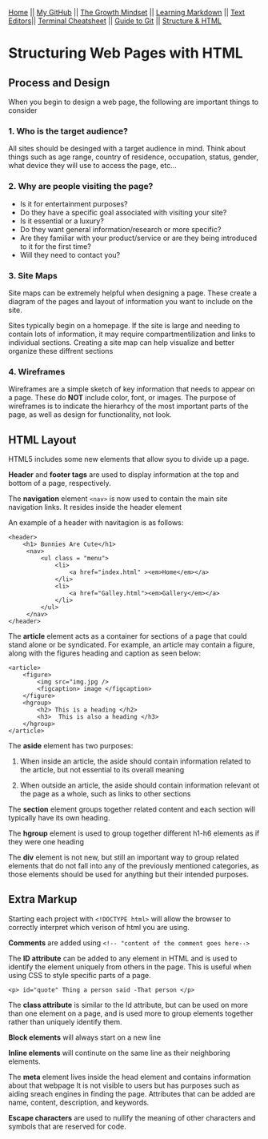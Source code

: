[Home](README.md) || [My GitHub](https://github.com/leahgrace555) || [The Growth Mindset](thegrowthmindset.md) || [Learning Markdown](blogpost1.md) || [Text Editors](blogpost2.md)|| [Terminal Cheatsheet](terminalcheatsheet.md) || [Guide to Git](blogpost3.md) || [Structure & HTML](blogpost4.md)

# Structuring Web Pages with HTML

## Process and Design

When you begin to design a web page, the following are important things to consider

### 1. Who is the target audience?

All sites should be desinged with a target audience in mind. Think about things such as age range, country of residence, occupation, status, gender, what device they will use to access the page, etc...

### 2. Why are people visiting the page?

- Is it for entertainment purposes?
- Do they have a specific goal associated with visiting your site?
- Is it essential or a luxury?
- Do they want general information/research or more specific?
- Are they familiar with your product/service or are they being introduced to it for the first time?
- Will they need to contact you?

### 3. Site Maps

Site maps can be extremely helpful when designing a page. These create a diagram of the pages and layout of information you want to include on the site. 

Sites typically begin on a homepage. If the site is large and needing to contain lots of information, it may require compartmentilization and links to individual sections. Creating a site map can help visualize and better organize these diffrent sections

### 4. Wireframes

Wireframes are a simple sketch of key information that needs to appear on a page. These do **NOT** include color, font, or images. The purpose of wireframes is to indicate the hierarhcy of the most important parts of the page, as well as design for functionality, not look. 

## HTML Layout

HTML5 includes some new elements that allow syou to divide up a page.

**Header** and **footer tags** are used to display information at the top and bottom of a page, respectively. 

The **navigation** element ` <nav> ` is now used to contain the main site navigation links. It resides inside the header element

An example of a header with navitagion is as follows:
````
<header>
    <h1> Bunnies Are Cute</h1>
     <nav>
         <ul class = "menu">
             <li> 
                 <a href="index.html" ><em>Home</em></a>
             </li> 
             <li> 
                 <a href="Galley.html"><em>Gallery</em></a> 
             </li> 
         </ul>
     </nav>
</header>
````

The **article** element acts as a container for sections of a page that could stand alone or be syndicated. For example, an article may contain a figure, along with the figures heading and caption as seen below:
````
<article>
    <figure>
        <img src="img.jpg />
        <figcaption> image </figcaption>
    </figure>
    <hgroup>
        <h2> This is a heading </h2>
        <h3>  This is also a heading </h3>
    </hgroup>
</article>
````

The **aside** element has two purposes:

1. When inside an article, the aside should contain information related to the article, but not essential to its overall meaning

2. When outside an article, the aside should contain information relevant ot the page as a whole, such as links to other sections

The **section** element groups together related content and each section will typically have its own heading. 

The **hgroup** element is used to group together different h1-h6 elements as if they were one heading

The **div** element is not new, but still an important way to group related elements that do not fall into any of the previously mentioned categories, as those elements should be used for anything but their intended purposes. 

## Extra Markup

Starting each project with ` <!DOCTYPE html> ` will allow the browser to correctly interpret which verison of html you are using. 

**Comments** are added using 
` <!-- "content of the comment goes here--> `

The **ID attribute** can be added to any element in HTML and is used to identify the element uniquely from others in the page. This is useful when using CSS to style specific parts of a page. 
````
<p> id="quote" Thing a person said -That person </p>
````

The **class attribute** is similar to the Id attribute, but can be used on more than one element on a page, and is used more to group elements together rather than uniquely identify them. 

**Block elements** will always start on a new line

**Inline elements** will continute on the same line as their neighboring elements. 

The **meta** element lives inside the head element and contains information about that webpage It is not visible to users but has purposes such as aiding sreach engines in finding the page. Attributes that can be added are name, content, description, and keywords. 

**Escape characters** are used to nullify the meaning of other characters and symbols that are reserved for code.